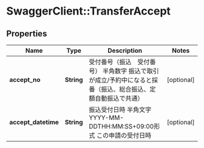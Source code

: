 # SwaggerClient::TransferAccept

## Properties
Name | Type | Description | Notes
------------ | ------------- | ------------- | -------------
**accept_no** | **String** | 受付番号（振込　受付番号） 半角数字 振込で取引が成立/予約中になると採番（振込、総合振込、定額自動振込で共通）  | [optional] 
**accept_datetime** | **String** | 振込受付日時 半角文字 YYYY-MM-DDTHH:MM:SS+09:00形式 この申請の受付日時  | [optional] 


